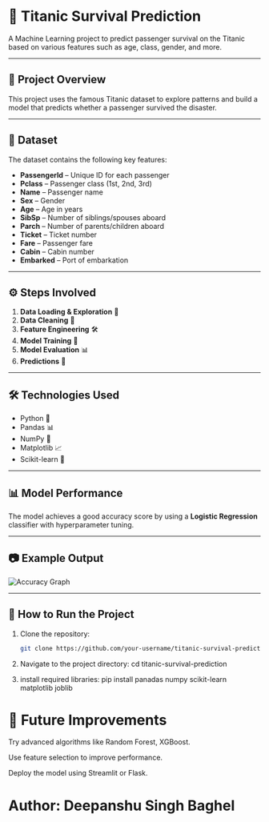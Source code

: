 # 🚢 Titanic Survival Prediction

A Machine Learning project to predict passenger survival on the Titanic based on various features such as age, class, gender, and more.

---

## 📌 Project Overview
This project uses the famous Titanic dataset to explore patterns and build a model that predicts whether a passenger survived the disaster.

---

## 📂 Dataset
The dataset contains the following key features:
- **PassengerId** – Unique ID for each passenger
- **Pclass** – Passenger class (1st, 2nd, 3rd)
- **Name** – Passenger name
- **Sex** – Gender
- **Age** – Age in years
- **SibSp** – Number of siblings/spouses aboard
- **Parch** – Number of parents/children aboard
- **Ticket** – Ticket number
- **Fare** – Passenger fare
- **Cabin** – Cabin number
- **Embarked** – Port of embarkation

---

## ⚙️ Steps Involved
1. **Data Loading & Exploration** 🧐
2. **Data Cleaning** 🧹
3. **Feature Engineering** 🛠️
4. **Model Training** 🤖
5. **Model Evaluation** 📊
6. **Predictions** 🎯

---

## 🛠️ Technologies Used
- Python 🐍
- Pandas 📊
- NumPy 🔢
- Matplotlib 📈
- Scikit-learn 🤖

---

## 📊 Model Performance
The model achieves a good accuracy score by using a **Logistic Regression** classifier with hyperparameter tuning.

---

## 📷 Example Output
![Accuracy Graph](accuracy_graph.png)

---

## 🚀 How to Run the Project
1. Clone the repository:
   ```bash
   git clone https://github.com/your-username/titanic-survival-prediction.git

2. Navigate to the project directory:
   cd titanic-survival-prediction

3. install required libraries:
   pip install panadas numpy scikit-learn matplotlib joblib 

# 📌 Future Improvements
   Try advanced algorithms like Random Forest, XGBoost.

   Use feature selection to improve performance.

   Deploy the model using Streamlit or Flask.

# Author: Deepanshu Singh Baghel



